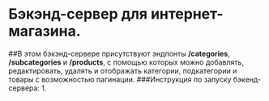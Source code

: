 # Бэкэнд-сервер для интернет-магазина.
##В этом бэкэнд-сервере присутствуют эндпонты __/categories__, __/subcategories__ и __/products__, с помощью которых можно добавлять, редактировать, удалять и отображать категории, подкатегории и товары с возможностью пагинации.
###Инструкция по запуску бэкенд-сервера:
1.
